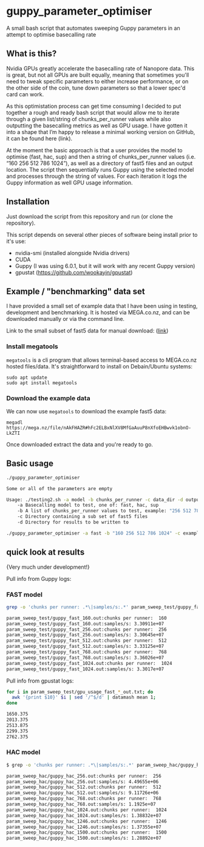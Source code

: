 # guppy_parameter_optimiser
A small bash script that automates sweeping Guppy parameters in an attempt to optimise basecalling rate

## What is this?

Nvidia GPUs greatly accelerate the basecalling rate of Nanopore data. This is great, but not all GPUs are built equally, meaning that sometimes you'll need to tweak specific parameters to either increase performance, or on the other side of the coin, tune down parameters so that a lower spec'd card can work.

As this optimistation process can get time consuming I decided to put together a rough and ready bash script that would allow me to iterate through a given list/string of chunks_per_runner values while also outputting the basecalling metrics as well as GPU usage. I have gotten it into a shape that I’m happy to release a minimal working version on GitHub, it can be found here (link).

At the moment the basic approach is that a user provides the model to optimise (fast, hac, sup) and then a string of chunks_per_runner values (i.e. “160 256 512 786 1024”), as well as a directory of fast5 files and an output location. The script then sequentially runs Guppy using the selected model and processes through the string of values. For each iteration it logs the Guppy information as well GPU usage information.

## Installation

Just download the script from this repository and run (or clone the repository).

This script depends on several other pieces of software being install prior to it's use:

* nvidia-smi (installed alongside Nvidia drivers)
* CUDA
* Guppy (I was using 6.0.1, but it will work with any recent Guppy version)
* gpustat (https://github.com/wookayin/gpustat)

## Example / "benchmarking" data set

I have provided a small set of example data that I have been using in testing, development and benchmarking. It is hosted via MEGA.co.nz, and can be downloaded manually or via the command line.

Link to the small subset of fast5 data for manual download: ([link](https://mega.nz/file/nAkFHAZR#hFc2ELBxNlXV8MfGaAuuP8nXfoEHBwvk1obnO-LkZTI))

### Install megatools

`megatools` is a cli program that allows terminal-based access to MEGA.co.nz hosted files/data. It's straightforward to install on Debain/Ubuntu systems:

```shell=
sudo apt update
sudo apt install megatools
```

### Download the example data

We can now use `megatools` to download the example fast5 data:

```shell=
megadl https://mega.nz/file/nAkFHAZR#hFc2ELBxNlXV8MfGaAuuP8nXfoEHBwvk1obnO-LkZTI
```

Once downloaded extract the data and you're ready to go.

## Basic usage

```sh
./guppy_parameter_optimiser

Some or all of the parameters are empty

Usage: ./testing2.sh -a model -b chunks_per_runner -c data_dir -d output_dir
	-a Basecalling model to test, one of: fast, hac, sup
	-b A list of chunks_per_runner values to test, example: "256 512 786 1024"
	-c Directory containing a sub set of fast5 files
	-d Directory for results to be written to

```

```sh
./guppy_parameter_optimiser -a fast -b "160 256 512 786 1024" -c example_fast5_data -d results_output
```

## quick look at results

{Very much under development!}

Pull info from Guppy logs:

### FAST model

```sh
grep -o 'chunks per runner: .*\|samples/s:.*' param_sweep_test/guppy_fast_*

param_sweep_test/guppy_fast_160.out:chunks per runner:  160
param_sweep_test/guppy_fast_160.out:samples/s: 3.30911e+07
param_sweep_test/guppy_fast_256.out:chunks per runner:  256
param_sweep_test/guppy_fast_256.out:samples/s: 3.30645e+07
param_sweep_test/guppy_fast_512.out:chunks per runner:  512
param_sweep_test/guppy_fast_512.out:samples/s: 3.33125e+07
param_sweep_test/guppy_fast_768.out:chunks per runner:  768
param_sweep_test/guppy_fast_768.out:samples/s: 3.36026e+07
param_sweep_test/guppy_fast_1024.out:chunks per runner:  1024
param_sweep_test/guppy_fast_1024.out:samples/s: 3.3017e+07
```

Pull info from gpustat logs:

```sh
for i in param_sweep_test/gpu_usage_fast_*_out.txt; do 
  awk '{print $10}' $i | sed '/^$/d' | datamash mean 1; 
done

1650.375
2013.375
2513.875
2299.375
2762.375
```

### HAC model

```sh
$ grep -o 'chunks per runner: .*\|samples/s:.*' param_sweep_hac/guppy_hac_*

param_sweep_hac/guppy_hac_256.out:chunks per runner:  256
param_sweep_hac/guppy_hac_256.out:samples/s: 4.49655e+06
param_sweep_hac/guppy_hac_512.out:chunks per runner:  512
param_sweep_hac/guppy_hac_512.out:samples/s: 9.11726e+06
param_sweep_hac/guppy_hac_768.out:chunks per runner:  768
param_sweep_hac/guppy_hac_768.out:samples/s: 1.1925e+07
param_sweep_hac/guppy_hac_1024.out:chunks per runner:  1024
param_sweep_hac/guppy_hac_1024.out:samples/s: 1.38832e+07
param_sweep_hac/guppy_hac_1246.out:chunks per runner:  1246
param_sweep_hac/guppy_hac_1246.out:samples/s: 1.37355e+07
param_sweep_hac/guppy_hac_1500.out:chunks per runner:  1500
param_sweep_hac/guppy_hac_1500.out:samples/s: 1.28892e+07
```

